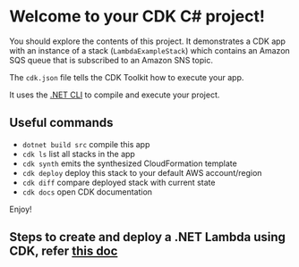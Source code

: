 # Welcome to your CDK C# project!

You should explore the contents of this project. It demonstrates a CDK app with an instance of a stack (`LambdaExampleStack`)
which contains an Amazon SQS queue that is subscribed to an Amazon SNS topic.

The `cdk.json` file tells the CDK Toolkit how to execute your app.

It uses the [.NET CLI](https://docs.microsoft.com/dotnet/articles/core/) to compile and execute your project.

## Useful commands

* `dotnet build src` compile this app
* `cdk ls`           list all stacks in the app
* `cdk synth`       emits the synthesized CloudFormation template
* `cdk deploy`      deploy this stack to your default AWS account/region
* `cdk diff`        compare deployed stack with current state
* `cdk docs`        open CDK documentation

Enjoy!

## Steps to create and deploy a .NET Lambda using CDK, refer [this doc](https://www.notion.so/momentohq/Steps-to-create-and-deploy-a-NET-Lambda-using-AWS-CDK-52821d21a1a543b780048001772b43ba)